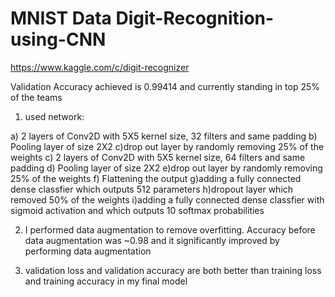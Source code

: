 # MNIST Data Digit-Recognition-using-CNN
https://www.kaggle.com/c/digit-recognizer


Validation Accuracy achieved is 0.99414 and currently standing in top 25% of the teams

1) used network:

a) 2 layers of Conv2D with 5X5 kernel size, 32 filters and same padding
b) Pooling layer of size 2X2 
c)drop out layer by randomly removing 25% of the weights
c) 2 layers of Conv2D with 5X5 kernel size, 64 filters and same padding
d) Pooling layer of size 2X2
e)drop out layer by randomly removing 25% of the weights
f) Flattening the output
g)adding a fully connected dense classfier which outputs 512 parameters
h)dropout layer which removed 50% of the weights
i)adding a fully connected dense classfier with sigmoid activation and which outputs 10 softmax probabilities

2) I performed data augmentation to remove overfitting. Accuracy before data augmentation was ~0.98 and it significantly improved by performing data augmentation

3) validation loss and validation accuracy are both better than training loss and training accuracy in my final model


